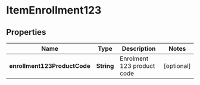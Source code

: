 

# ItemEnrollment123


## Properties

| Name | Type | Description | Notes |
|------------ | ------------- | ------------- | -------------|
|**enrollment123ProductCode** | **String** | Enrolment 123 product code |  [optional] |



